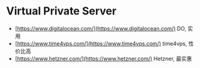 # Virtual Private Server

* [https://www.digitalocean.com/](https://www.digitalocean.com/) DO, 实用
* [https://www.time4vps.com/](https://www.time4vps.com/) time4vps, 性价比高
* [https://www.hetzner.com/](https://www.hetzner.com/) Hetzner, 最实惠

